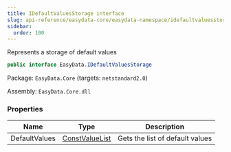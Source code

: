 ```yaml
---
title: IDefaultValuesStorage interface
slug: api-reference/easydata-core/easydata-namespace/idefaultvaluesstorage-interface
sidebar:
  order: 100
---
```


Represents a storage of default values
```csharp
public interface EasyData.IDefaultValuesStorage

```
Package: `EasyData.Core` (targets: `netstandard2.0`)

Assembly: `EasyData.Core.dll`

### Properties

| Name | Type | Description | 
| --- | --- | --- | 
| DefaultValues | [ConstValueList](///easyquery/docs/api-reference/easydata-core/easydata-namespace/constvaluelist-class) | Gets the list of default values |
